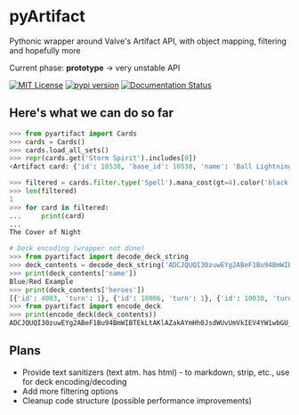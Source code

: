 # pyArtifact

Pythonic wrapper around Valve's Artifact API, with object mapping, filtering and hopefully more

Current phase: **prototype** -> very unstable API

[![MIT License](https://img.shields.io/github/license/mashape/apistatus.svg?maxAge=2592000)](https://opensource.org/licenses/MIT)
[![pypi version](https://badge.fury.io/py/pyartifact.svg)](https://badge.fury.io/py/pyartifact)
[![Documentation Status](https://readthedocs.org/projects/pyartifact/badge/?version=latest)](https://pyartifact.readthedocs.io/en/latest/?badge=latest)


## Here's what we can do so far
```python
>>> from pyartifact import Cards
>>> cards = Cards()
>>> cards.load_all_sets()
>>> repr(cards.get('Storm Spirit').includes[0])
<Artifact card: {'id': 10538, 'base_id': 10538, 'name': 'Ball Lightning', 'type': 'Spell', 'text': "Move an <span style='font-weight:bold;color:#736e80;'>allied black hero</span> to an empty combat position in any lane.", 'mini_image': 'https://steamcdn-a.akamaihd.net/apps/583950/icons/set01/10538.aeb7a6a47e1d8b1a26307ae25e329df3e3bb0843.png', 'large_image': 'https://steamcdn-a.akamaihd.net/apps/583950/icons/set01/10538_large_english.9b39d2d2bb4769b68fa3ac42abee35b1685a57de.png', 'ingame_image': None, '_CardBase__references': [], 'color': 'black', 'rarity': None, 'item_def': None, 'mana_cost': 3, 'illustrator': 'JiHun Lee'}>

>>> filtered = cards.filter.type('Spell').mana_cost(gt=4).color('black').rarity('Rare')
>>> len(filtered)
1
>>> for card in filtered:
...     print(card)
...
The Cover of Night

# Deck encoding (wrapper not done)
>>> from pyartifact import decode_deck_string
>>> deck_contents = decode_deck_string('ADCJQUQI30zuwEYg2ABeF1Bu94BmWIBTEkLtAKlAZakAYmHh0JsdWUvUmVkIEV4YW1wbGU_')
>>> print(deck_contents['name'])
Blue/Red Example
>>> print(deck_contents['heroes'])
[{'id': 4003, 'turn': 1}, {'id': 10006, 'turn': 1}, {'id': 10030, 'turn': 1}, {'id': 10033, 'turn': 3}, {'id': 10065, 'turn': 2}]
>>> from pyartifact import encode_deck
>>> print(encode_deck(deck_contents))
ADCJQUQI30zuwEYg2ABeF1Bu94BmWIBTEkLtAKlAZakAYmHh0JsdWUvUmVkIEV4YW1wbGU_
```

## Plans

* Provide text sanitizers (text atm. has html) - to markdown, strip, etc., use for deck encoding/decoding
* Add more filtering options
* Cleanup code structure (possible performance improvements)

